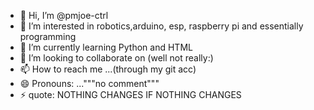- 👋 Hi, I’m @pmjoe-ctrl
- 👀 I’m interested in robotics,arduino, esp, raspberry pi and essentially programming
- 🌱 I’m currently learning Python and HTML
- 💞️ I’m looking to collaborate on (well not really:)
- 📫 How to reach me ...(through my git acc)
- 😄 Pronouns: ..."""no comment"""
- ⚡ quote: NOTHING CHANGES IF NOTHING CHANGES

<!---
pmjoe-ctrl/pmjoe-ctrl is a ✨ special ✨ repository because its `README.md` (this file) appears on your GitHub profile.
You can click the Preview link to take a look at your changes.
--->
